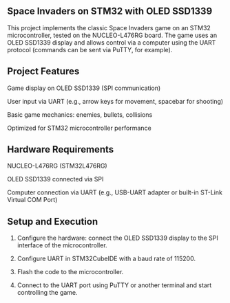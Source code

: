 ## Space Invaders on STM32 with OLED SSD1339

This project implements the classic Space Invaders game on an STM32 microcontroller, tested on the NUCLEO-L476RG board. The game uses an OLED SSD1339 display and allows control via a computer using the UART protocol (commands can be sent via PuTTY, for example).

## Project Features

Game display on OLED SSD1339 (SPI communication)

User input via UART (e.g., arrow keys for movement, spacebar for shooting)

Basic game mechanics: enemies, bullets, collisions

Optimized for STM32 microcontroller performance


## Hardware Requirements

NUCLEO-L476RG (STM32L476RG)

OLED SSD1339 connected via SPI

Computer connection via UART (e.g., USB-UART adapter or built-in ST-Link Virtual COM Port)


## Setup and Execution

1. Configure the hardware: connect the OLED SSD1339 display to the SPI interface of the microcontroller.


2. Configure UART in STM32CubeIDE with a baud rate of 115200.


3. Flash the code to the microcontroller.


4. Connect to the UART port using PuTTY or another terminal and start controlling the game.


